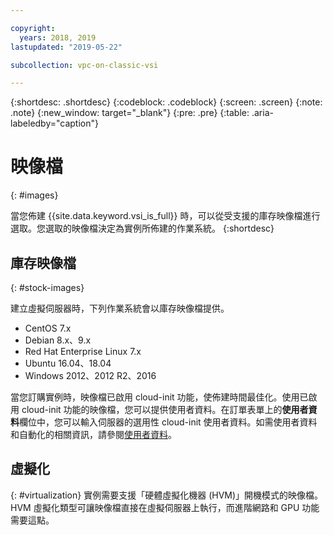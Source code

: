 ```yaml
---

copyright:
  years: 2018, 2019
lastupdated: "2019-05-22"

subcollection: vpc-on-classic-vsi

---
```


{:shortdesc: .shortdesc}
{:codeblock: .codeblock}
{:screen: .screen}
{:note: .note}
{:new_window: target="_blank"}
{:pre: .pre}
{:table: .aria-labeledby="caption"}


# 映像檔
{: #images}

當您佈建 {{site.data.keyword.vsi_is_full}} 時，可以從受支援的庫存映像檔進行選取。您選取的映像檔決定為實例所佈建的作業系統。
{:shortdesc}

## 庫存映像檔
{: #stock-images}

建立虛擬伺服器時，下列作業系統會以庫存映像檔提供。
* CentOS 7.x
* Debian 8.x、9.x
* Red Hat Enterprise Linux 7.x
* Ubuntu 16.04、18.04
* Windows 2012、2012 R2、2016

當您訂購實例時，映像檔已啟用 cloud-init 功能，使佈建時間最佳化。使用已啟用 cloud-init 功能的映像檔，您可以提供使用者資料。在訂單表單上的**使用者資料**欄位中，您可以輸入伺服器的選用性 cloud-init 使用者資料。如需使用者資料和自動化的相關資訊，請參閱[使用者資料](/docs/vpc-on-classic-vsi?topic=vpc-on-classic-vsi-user-data#user-data)。

## 虛擬化
{: #virtualization}
實例需要支援「硬體虛擬化機器 (HVM)」開機模式的映像檔。HVM 虛擬化類型可讓映像檔直接在虛擬伺服器上執行，而進階網路和 GPU 功能需要這點。
